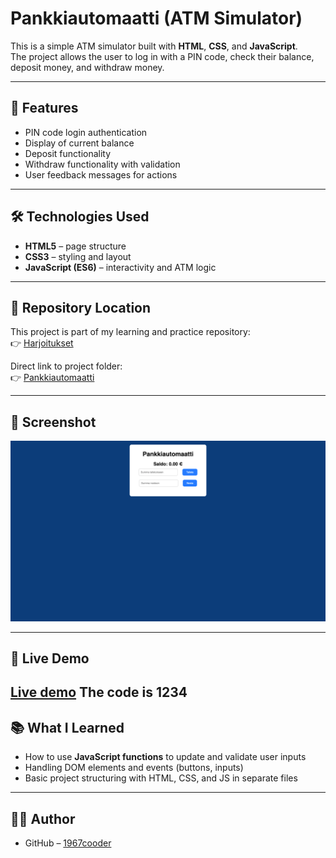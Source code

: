 # Pankkiautomaatti (ATM Simulator)

This is a simple ATM simulator built with **HTML**, **CSS**, and **JavaScript**.  
The project allows the user to log in with a PIN code, check their balance, deposit money, and withdraw money.  

---

## 🚀 Features
- PIN code login authentication  
- Display of current balance  
- Deposit functionality  
- Withdraw functionality with validation  
- User feedback messages for actions  

---

## 🛠️ Technologies Used
- **HTML5** – page structure  
- **CSS3** – styling and layout  
- **JavaScript (ES6)** – interactivity and ATM logic  

---

## 📂 Repository Location
This project is part of my learning and practice repository:  
👉 [Harjoitukset](https://github.com/1967cooder/harjoitukset)  

Direct link to project folder:  
👉 [Pankkiautomaatti](https://github.com/1967cooder/harjoitukset/tree/main/Pankkiautomaatti)  

---

## 📸 Screenshot
 
![](./Images/pankkiautomaatti.netlify.app_%20copy.png)


---

## 🔗 Live Demo
 [Live demo](https://pankkiautomaatti.netlify.app/)
The code is 1234
---

## 📚 What I Learned
- How to use **JavaScript functions** to update and validate user inputs  
- Handling DOM elements and events (buttons, inputs)  
- Basic project structuring with HTML, CSS, and JS in separate files  

---

## 👩‍💻 Author
- GitHub – [1967cooder](https://github.com/1967cooder)  

